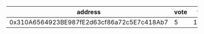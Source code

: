 address|vote|timestamp|signature
---|---|---|---
0x310A6564923BE987fE2d63cf86a72c5E7c418Ab7|5|1601992725|0x955bbb1c3f895d9548e1593a989833d0aed25125fc2aefbab019cabba8288025492f460ab009dbc996f7dbee55014f2d783b28f03a633c7cc267bed718aefeee1b